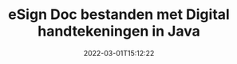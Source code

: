 ---
############################# Static ############################
layout: "auto-gen-signature"
date: 2022-03-01T15:12:22
draft: false
operation: Sign
signaturetype: Digital
fileformat: Doc
productName: Java
lang: nl
productCode: java
otherformats: pdf doc docx docm dot dotx odt ott xls xlsx xlsm xlsb ods ots xltx xltm pptx pptm
breadcrumb: Put Digital signature on Doc for Java

############################# Head ############################
head_title: "Digitale elektronische handtekeningen toevoegen aan Doc bestand met Java"
head_description: "Zet de digitale handtekening op het Doc-bestand voor Java met een paar regels code. Gebruik de GroupDocs Document Signature API om tientallen bestandsindelingen te ondertekenen."

############################# Header ############################
title: "eSign Doc bestanden met Digital handtekeningen in Java"
description: "Hoe een Digital handtekening toe te voegen met een paar regels Java code"
bg_image: "https://cms.admin.containerize.com/templates/aspose/App_Themes/V3/images/bg/header1.png"
bg_overlay: false
button:
    enable: true

############################# SubMenu ############################
submenu:
    enable: true

    left:
        img_alt: "GroupDocs.Signature for Java"
        image: "https://cms.admin.containerize.com/templates/groupdocs/images/product-logos/90x90-noborder/groupdocs-signature-java.png"
        product: "GroupDocs.Signature"
        platform: "Java"



############################# About ############################
about:
    enable: true
    title: "Over GroupDocs.Signature for Java API voor digitale handtekeningen"
    content: |
        [GroupDocs.Signature for Java](https://products.groupdocs.com/signature/java/) is een populaire API om documenten te ondertekenen met de digitale elektronische handtekeningen, met digitale certificaten. Voor de API voor digitale handtekeningen gebruikt de API PFX-certificaatbestanden om documenten te ondertekenen met met een wachtwoord beveiligde privé- en openbare sleutels. De digitale handtekeningen kunnen worden gebruikt om zakelijke documenten te certificeren met een specifieke eSign PDF-pagina, en om volledige Microsoft Office-documenten zoals Words, Excel, Powerpoint-bestanden en Open Office-documenten te certificeren. Klanten kunnen de handtekeningen gemakkelijk manipuleren, zoals bewerken, verwijderen of aanpassen. De API biedt een manier om handtekeningen te zoeken en te verifiëren. Bovendien zijn er veel mogelijkheden voor het aanpassen van handtekeningen.
    

############################# Steps ############################
steps:
    enable: true
    title_left: "Stappen om Doc te ondertekenen met Digital in Java"
    content_left: |
        [GroupDocs.Signature for Java](https://products.groupdocs.com/signature/java/) biedt de mogelijkheid om Doc documenten snel en gemakkelijk te ondertekenen met Digital handtekeningen.
        
        * Maak een instantie van de Signature-klasse die een Doc-bestand levert dat moet worden ondertekend als pad of geheugenstroom
        * Instantieer SignOptions klasse en stel alle gevraagde gegevens in.
        * Roep de Signature.Sign()-methode op en geef uitvoer Doc-bestand of geheugenstroom

    title_right: " systeem vereisten"
    content_right: |
        GroupDocs.Signature for Java worden ondersteund op alle belangrijke platforms en besturingssystemen. Voordat u de onderstaande code uitvoert, moet u ervoor zorgen dat de volgende vereisten op uw systeem zijn geïnstalleerd.

        * Besturingssystemen: Microsoft Windows, Linux, MacOS
        * Ontwikkelomgevingen: NetBeans, Intellij IDEA, Eclipse, etc.
        * Java runtime: J2SE 6.0 and above
        * Download de nieuwste GroupDocs.Signature for Java van [Maven](https://repository.groupdocs.com/webapp/#/artifacts/browse/tree/General/repo/com/groupdocs/groupdocs-signature)
         
    code: |
        ```java    
                
        // Set up input Doc file
        String filePath = "input.doc";
        // Set up output file
        String outputFilePath = "output.doc";
        // Provide digital certificate
        String certificateFilePath = "certificate.pfx";

        // Instantiate Signature for input file
        Signature signature = new Signature(filePath);

        //Provide sign options
        DigitalSignOptions options = new DigitalSignOptions(certificateFilePath);

        // set certificate password
        options.setPassword("1234567890");

        // set signature position
        options.setLeft(50);
        options.setTop(200);

        // sign Doc document
        SignResult result = signature.sign(outputFilePath, options);

        ```

############################# Demos ############################
demos:
    enable: true
    title: "Doc documenten ondertekenen met Digital Live Demo"
    content: |
       Onderteken het Doc-bestand met verschillende handtekeningen op dit moment door naar de website [GroupDocs.Signature App](https://products.groupdocs.app/signature/family) te gaan. Gratis online demo voor u klaar.          

############################# More Formats ############################
more_formats:
    enable: true
    title: "Andere ondersteunde Digital handtekeningen voor Java"
    content: |
        "U kunt Doc ook ondertekenen met andere soorten handtekeningen. Zie de lijst hieronder."
    format: 
       
       
back_to_top:
    enable: true
---